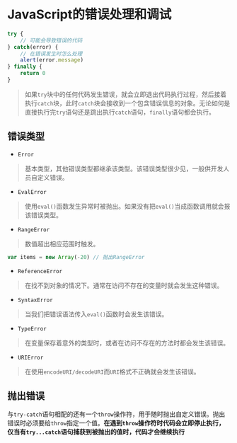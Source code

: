 # JavaScript的错误处理和调试
```js
try {
    // 可能会导致错误的代码
} catch(error) {
    // 在错误发生时怎么处理
    alert(error.message)
} finally {
    return 0
}
```
> 如果`try`块中的任何代码发生错误，就会立即退出代码执行过程，然后接着执行`catch`块，此时`catch`块会接收到一个包含错误信息的对象。无论如何是直接执行完`try`语句还是跳出执行`catch`语句，`finally`语句都会执行。

## 错误类型
- `Error`
> 基本类型，其他错误类型都继承该类型。该错误类型很少见，一般供开发人员自定义错误。

- `EvalError`
> 使用`eval()`函数发生异常时被抛出。如果没有把`eval()`当成函数调用就会报该错误类型。

- `RangeError`
> 数值超出相应范围时触发。

```js
var items = new Array(-20) // 抛出RangeError
```

- `ReferenceError`
> 在找不到对象的情况下。通常在访问不存在的变量时就会发生这种错误。

- `SyntaxError`
> 当我们把错误语法传入`eval()`函数时会发生该错误。

- `TypeError`
> 在变量保存着意外的类型时，或者在访问不存在的方法时都会发生该错误。

- `URIError`
> 在使用`encodeURI/decodeURI`而`URI`格式不正确就会发生该错误。


## 抛出错误
与`try-catch`语句相配的还有一个`throw`操作符，用于随时抛出自定义错误。抛出错误时必须要给`throw`指定一个值。**在遇到`throw`操作符时代码会立即停止执行，仅当有`try...catch`语句捕获到被抛出的值时，代码才会继续执行**
